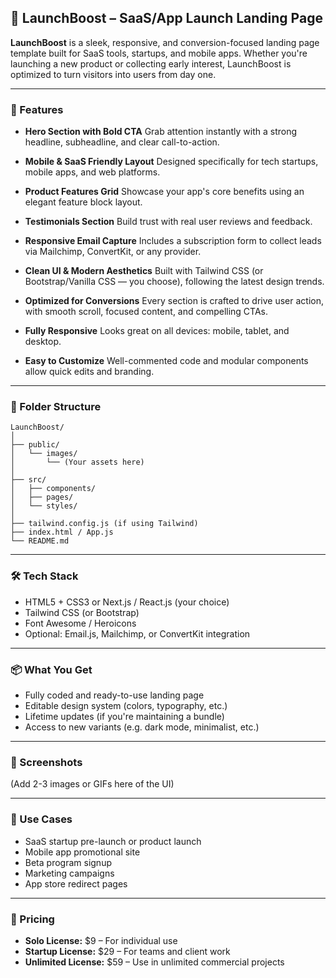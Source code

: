 ## 🚀 LaunchBoost – SaaS/App Launch Landing Page

**LaunchBoost** is a sleek, responsive, and conversion-focused landing page template built for SaaS tools, startups, and mobile apps. Whether you're launching a new product or collecting early interest, LaunchBoost is optimized to turn visitors into users from day one.

---

### 🌟 Features

* **Hero Section with Bold CTA**
  Grab attention instantly with a strong headline, subheadline, and clear call-to-action.

* **Mobile & SaaS Friendly Layout**
  Designed specifically for tech startups, mobile apps, and web platforms.

* **Product Features Grid**
  Showcase your app's core benefits using an elegant feature block layout.

* **Testimonials Section**
  Build trust with real user reviews and feedback.

* **Responsive Email Capture**
  Includes a subscription form to collect leads via Mailchimp, ConvertKit, or any provider.

* **Clean UI & Modern Aesthetics**
  Built with Tailwind CSS (or Bootstrap/Vanilla CSS — you choose), following the latest design trends.

* **Optimized for Conversions**
  Every section is crafted to drive user action, with smooth scroll, focused content, and compelling CTAs.

* **Fully Responsive**
  Looks great on all devices: mobile, tablet, and desktop.

* **Easy to Customize**
  Well-commented code and modular components allow quick edits and branding.

---

### 📁 Folder Structure

```
LaunchBoost/
│
├── public/
│   └── images/
│       └── (Your assets here)
│
├── src/
│   ├── components/
│   ├── pages/
│   └── styles/
│
├── tailwind.config.js (if using Tailwind)
├── index.html / App.js
└── README.md
```

---

### 🛠️ Tech Stack

* HTML5 + CSS3 or Next.js / React.js (your choice)
* Tailwind CSS (or Bootstrap)
* Font Awesome / Heroicons
* Optional: Email.js, Mailchimp, or ConvertKit integration

---

### 📦 What You Get

* Fully coded and ready-to-use landing page
* Editable design system (colors, typography, etc.)
* Lifetime updates (if you're maintaining a bundle)
* Access to new variants (e.g. dark mode, minimalist, etc.)

---

### 📸 Screenshots

(Add 2-3 images or GIFs here of the UI)

---

### 🧠 Use Cases

* SaaS startup pre-launch or product launch
* Mobile app promotional site
* Beta program signup
* Marketing campaigns
* App store redirect pages

---

### 🛒 Pricing

* **Solo License:** \$9 – For individual use
* **Startup License:** \$29 – For teams and client work
* **Unlimited License:** \$59 – Use in unlimited commercial projects